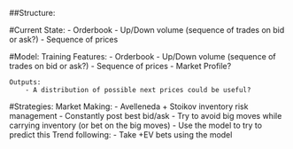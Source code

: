 ##Structure:

#Current State:
    - Orderbook
    - Up/Down volume (sequence of trades on bid or ask?)
    - Sequence of prices

#Model:
    Training Features:
        - Orderbook
        - Up/Down volume (sequence of trades on bid or ask?)
        - Sequence of prices
        - Market Profile?

    Outputs:
        - A distribution of possible next prices could be useful?

#Strategies:
    Market Making:
        - Avelleneda + Stoikov inventory risk management
        - Constantly post best bid/ask
        - Try to avoid big moves while carrying inventory (or bet on the big moves)
            - Use the model to try to predict this
    Trend following:
        - Take +EV bets using the model
    